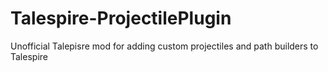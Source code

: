 # Talespire-ProjectilePlugin
Unofficial Talepisre mod for adding custom projectiles and path builders to Talespire
